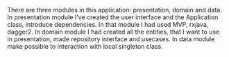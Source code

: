 There are three modules in this application: presentation, domain and data. In presentation module I've created the user interface and the Application class, introduce dependencies. In that module I had used  MVP, rxjava, dagger2. In domain module I had created all the entities, that I want to use in presentation, made repository interface and usecases. In data module make possible to interaction with local singleton class.
